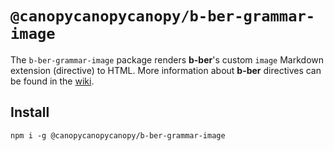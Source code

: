 # `@canopycanopycanopy/b-ber-grammar-image`

The `b-ber-grammar-image` package renders **b-ber**'s custom `image` Markdown extension (directive) to HTML. More information about **b-ber** directives can be found in the [wiki](https://github.com/triplecanopy/b-ber/wiki/all-directives).

## Install

```
npm i -g @canopycanopycanopy/b-ber-grammar-image
```
